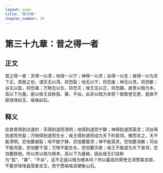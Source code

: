 ```yaml
---
layout: page
title: "第39章"
chapter_number: 39
---
```


# 第三十九章：昔之得一者

## 正文
昔之得一者：天得一以清；地得一以宁；神得一以灵；谷得一以生；侯得一以为天下正。其致之也，谓天无以清，将恐裂；地无以宁，将恐废；神无以灵，将恐歇；谷无以盈，将恐竭；万物无以生，将恐灭；侯王无以正，将恐蹶。故贵以贱为本，高以下为基。是以侯王自称孤、寡、不谷。此非以贱为本邪？故致誉无誉，是故不欲琭琭如玉，珞珞如石。

## 释义
往昔曾得到过道的：天得到道而清明；地得到道而宁静；神得到道而英灵；河谷得到道而充盈；万物得到道而生长；侯王得到道而成为天下的首领。推而言之，天不能清明，恐怕要崩裂；地不能宁静，恐怕要震溃；神不能英灵，恐怕要消散；河谷不能充盈，恐怕要干涸；万物不能生长，恐怕要灭绝；侯王不能成为天下首领，恐怕要跌倒。所以贵以贱为根本，高以下为基础，因此侯王们自称为"孤"、"寡"、"不谷"。这不正是以贱为根本吗？所以最高的荣誉无须赞美言辞。不要求琭琭晶莹象宝玉，而宁愿珞珞坚硬象山石。